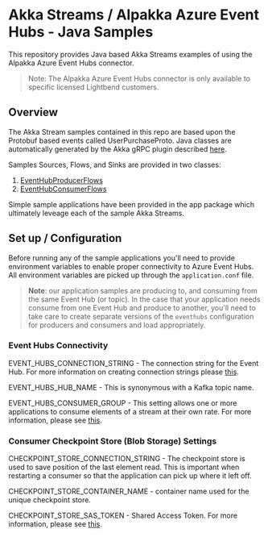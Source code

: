 # Akka Streams / Alpakka Azure Event Hubs - Java Samples

This repository provides Java based Akka Streams examples of using the Alpakka Azure Event Hubs connector.

> Note: The Alpakka Azure Event Hubs connector is only available to specific licensed Lightbend customers.

## Overview

The Akka Stream samples contained in this repo are based upon the Protobuf based events called UserPurchaseProto. Java classes are automatically generated by the Akka gRPC plugin described [here](https://doc.akka.io/docs/akka-grpc/current/).

Samples Sources, Flows, and Sinks are provided in two classes:  

1. [EventHubProducerFlows](./src/main/java/com/lightbend/streams/EventHubsProducerFlows.java)
2. [EventHubConsumerFlows](./src/main/java/com/lightbend/streams/EventHubsConsumerFlows.java)

Simple sample applications have been provided in the app package which ultimately leveage each of the sample Akka Streams.  

## Set up / Configuration

Before running any of the sample applications you'll need to provide environment variables to enable proper connectivity to Azure Event Hubs. All environment variables are picked up through the `application.conf` file.

>**Note**: our application samples are producing to, and consuming from the same Event Hub (or topic). In the case that your application needs consume from one Event Hub and produce to another, you'll need to take care to create separate versions of the `eventhubs` configuration for producers and consumers and load appropriately.

### Event Hubs Connectivity

EVENT_HUBS_CONNECTION_STRING - The connection string for the Event Hub.
For more information on creating connection strings please [this](https://learn.microsoft.com/en-us/azure/event-hubs/event-hubs-java-get-started-send?tabs=connection-string%2Croles-azure-portal#get-the-connection-string).

EVENT_HUBS_HUB_NAME - This is synonymous with a Kafka topic name.

EVENT_HUBS_CONSUMER_GROUP - This setting allows one or more applications to consume elements of a stream at their own rate. For more information, please see [this](https://learn.microsoft.com/en-us/azure/event-hubs/event-hubs-features#consumer-groups).

### Consumer Checkpoint Store (Blob Storage) Settings

CHECKPOINT_STORE_CONNECTION_STRING - The checkpoint store is used to save position of the last element read. This is important when restarting a consumer so that the application can pick up where it left off.

CHECKPOINT_STORE_CONTAINER_NAME - container name used for the unique checkpoint store.

CHECKPOINT_STORE_SAS_TOKEN - Shared Access Token. For more information, please see [this](https://learn.microsoft.com/en-us/azure/event-hubs/event-hubs-features#sas-tokens).
